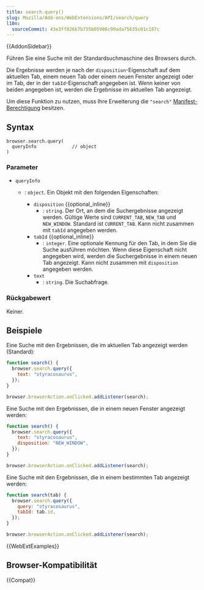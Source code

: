 ```yaml
---
title: search.query()
slug: Mozilla/Add-ons/WebExtensions/API/search/query
l10n:
  sourceCommit: 43e3ff826b7b755b05986c99ada75635c01c187c
---
```


{{AddonSidebar}}

Führen Sie eine Suche mit der Standardsuchmaschine des Browsers durch.

Die Ergebnisse werden je nach der `disposition`-Eigenschaft auf dem aktuellen Tab, einem neuen Tab oder einem neuen Fenster angezeigt oder im Tab, der in der `tabId`-Eigenschaft angegeben ist. Wenn keiner von beiden angegeben ist, werden die Ergebnisse im aktuellen Tab angezeigt.

Um diese Funktion zu nutzen, muss Ihre Erweiterung die `"search"` [Manifest-Berechtigung](/de/docs/Mozilla/Add-ons/WebExtensions/manifest.json/permissions) besitzen.

## Syntax

```js-nolint
browser.search.query(
  queryInfo             // object
)
```

### Parameter

- `queryInfo`

  - : `object`. Ein Objekt mit den folgenden Eigenschaften:

    - `disposition` {{optional_inline}}
      - : `string`. Der Ort, an dem die Suchergebnisse angezeigt werden. Gültige Werte sind `CURRENT_TAB`, `NEW_TAB` und `NEW_WINDOW`. Standard ist `CURRENT_TAB`. Kann nicht zusammen mit `tabId` angegeben werden.
    - `tabId` {{optional_inline}}
      - : `integer`. Eine optionale Kennung für den Tab, in dem Sie die Suche ausführen möchten. Wenn diese Eigenschaft nicht angegeben wird, werden die Suchergebnisse in einem neuen Tab angezeigt. Kann nicht zusammen mit `disposition` angegeben werden.
    - `text`
      - : `string`. Die Suchabfrage.

### Rückgabewert

Keiner.

## Beispiele

Eine Suche mit den Ergebnissen, die im aktuellen Tab angezeigt werden (Standard):

```js
function search() {
  browser.search.query({
    text: "styracosaurus",
  });
}

browser.browserAction.onClicked.addListener(search);
```

Eine Suche mit den Ergebnissen, die in einem neuen Fenster angezeigt werden:

```js
function search() {
  browser.search.query({
    text: "styracosaurus",
    disposition: "NEW_WINDOW",
  });
}

browser.browserAction.onClicked.addListener(search);
```

Eine Suche mit den Ergebnissen, die in einem bestimmten Tab angezeigt werden:

```js
function search(tab) {
  browser.search.query({
    query: "styracosaurus",
    tabId: tab.id,
  });
}

browser.browserAction.onClicked.addListener(search);
```

{{WebExtExamples}}

## Browser-Kompatibilität

{{Compat}}

